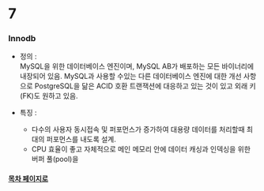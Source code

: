 # 7

### Innodb
  - 정의 :  
  MySQL을 위한 데이터베이스 엔진이며, MySQL AB가 배포하는 모든 바이너리에 내장되어 있음. 
  MySQL과 사용할 수있는 다른 데이터베이스 엔진에 대한 개선 사항으로 PostgreSQL을 닮은 ACID 호환 트랜잭션에 대응하고 있는 것이 있고 외래 키(FK)도 원하고 있음.
  
  - 특징 : 
    + 다수의 사용자 동시접속 및 퍼포먼스가 증가하여 대용량 데이터를 처리할때 최대의 퍼포먼스를 내도록 설계.
    + CPU 효율이 좋고 자체적으로 메인 메모리 안에 데이터 캐싱과 인덱싱을 위한 버퍼 풀(pool)을 
  

#### [목차 페이지로](./00index.md)

